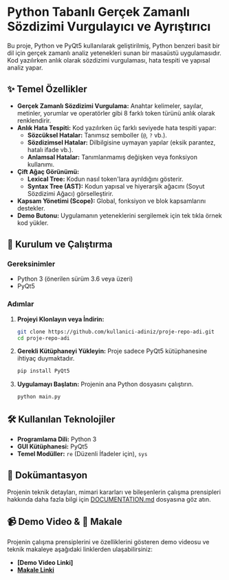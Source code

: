 # Python Tabanlı Gerçek Zamanlı Sözdizimi Vurgulayıcı ve Ayrıştırıcı

Bu proje, Python ve PyQt5 kullanılarak geliştirilmiş, Python benzeri basit bir dil için gerçek zamanlı analiz yetenekleri sunan bir masaüstü uygulamasıdır. Kod yazılırken anlık olarak sözdizimi vurgulaması, hata tespiti ve yapısal analiz yapar.


## ✨ Temel Özellikler

-   **Gerçek Zamanlı Sözdizimi Vurgulama:** Anahtar kelimeler, sayılar, metinler, yorumlar ve operatörler gibi 8 farklı token türünü anlık olarak renklendirir.
-   **Anlık Hata Tespiti:** Kod yazılırken üç farklı seviyede hata tespiti yapar:
    -   **Sözcüksel Hatalar:** Tanımsız semboller (`@`, `?` vb.).
    -   **Sözdizimsel Hatalar:** Dilbilgisine uymayan yapılar (eksik parantez, hatalı ifade vb.).
    -   **Anlamsal Hatalar:** Tanımlanmamış değişken veya fonksiyon kullanımı.
-   **Çift Ağaç Görünümü:**
    -   **Lexical Tree:** Kodun nasıl token'lara ayrıldığını gösterir.
    -   **Syntax Tree (AST):** Kodun yapısal ve hiyerarşik ağacını (Soyut Sözdizimi Ağacı) görselleştirir.
-   **Kapsam Yönetimi (Scope):** Global, fonksiyon ve blok kapsamlarını destekler.
-   **Demo Butonu:** Uygulamanın yeteneklerini sergilemek için tek tıkla örnek kod yükler.

## 🚀 Kurulum ve Çalıştırma

### Gereksinimler
-   Python 3 (önerilen sürüm 3.6 veya üzeri)
-   PyQt5

### Adımlar
1.  **Projeyi Klonlayın veya İndirin:**
    ```bash
    git clone https://github.com/kullanici-adiniz/proje-repo-adi.git
    cd proje-repo-adi
    ```

2.  **Gerekli Kütüphaneyi Yükleyin:**
    Proje sadece PyQt5 kütüphanesine ihtiyaç duymaktadır.
    ```bash
    pip install PyQt5
    ```

3.  **Uygulamayı Başlatın:**
    Projenin ana Python dosyasını çalıştırın.
    ```bash
    python main.py 
    ```

## 🛠️ Kullanılan Teknolojiler

-   **Programlama Dili:** Python 3
-   **GUI Kütüphanesi:** PyQt5
-   **Temel Modüller:** `re` (Düzenli İfadeler için), `sys`

## 📄 Dokümantasyon

Projenin teknik detayları, mimari kararları ve bileşenlerin çalışma prensipleri hakkında daha fazla bilgi için [DOCUMENTATION.md](DOCUMENTATION.md) dosyasına göz atın.

## 📹 Demo Video & 📝 Makale

Projenin çalışma prensiplerini ve özelliklerini gösteren demo videosu ve teknik makaleye aşağıdaki linklerden ulaşabilirsiniz:

-   **[Demo Video Linki]**
-   **[Makale Linki](https://medium.com/@taner.cinar87/ger%C3%A7ek-zamanl%C4%B1-s%C3%B6zdizimi-vurgulay%C4%B1c%C4%B1-ayr%C4%B1%C5%9Ft%C4%B1r%C4%B1c%C4%B1-ve-anlamsal-analizci-b348cb4d64ff)**
